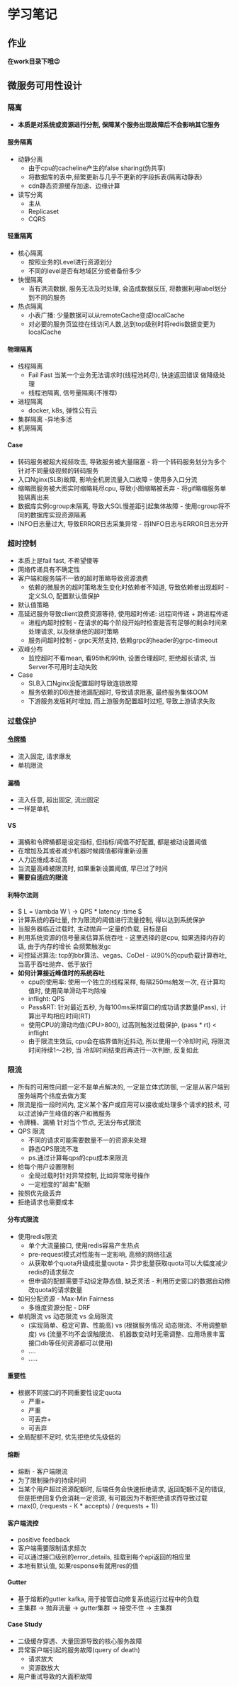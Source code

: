 # 学习笔记
## 作业
**在work目录下哦😉**
## 微服务可用性设计
### 隔离
- **本质是对系统或资源进行分割, 保障某个服务出现故障后不会影响其它服务**
#### 服务隔离
- 动静分离
    - 由于cpu的cacheline产生的false sharing(伪共享)
    - 将数据库的表中,频繁更新与几乎不更新的字段拆表(隔离动静表)
    - cdn静态资源缓存加速、边缘计算
- 读写分离
    - 主从
    - Replicaset
    - CQRS

#### 轻重隔离
- 核心隔离
    - 按照业务的Level进行资源划分
    - 不同的level是否有地域区分或者备份多少
- 快慢隔离
    - 当有洪流数据, 服务无法及时处理, 会造成数据反压, 将数据利用label划分到不同的服务
- 热点隔离
    - 小表广播: 少量数据可以从remoteCache变成localCache
    - 对必要的服务页监控在线访问人数,达到top级别时将redis数据变更为localCache

#### 物理隔离
- 线程隔离
    - Fail Fast 当某一个业务无法请求时(线程池耗尽), 快速返回错误 做降级处理
    - 线程池隔离, 信号量隔离(不推荐)
- 进程隔离
    - docker, k8s, 弹性公有云
- 集群隔离
    -异地多活
- 机房隔离

#### Case
- 转码服务被超大视频攻击, 导致服务被大量阻塞 - 将一个转码服务划分为多个针对不同量级视频的转码服务
- 入口Nginx(SLB)故障, 影响全机房流量入口故障 - 使用多入口分流
- 缩略图服务被大图实时缩略耗尽cpu, 导致小图缩略被丢弃 - 将gif略缩服务单独隔离出来
- 数据库实例cgroup未隔离, 导致大SQL慢差距引起集体故障 - 使用cgroup将不同的数据库实现资源隔离
- INFO日志量过大, 导致ERROR日志采集异常 - 将INFO日志与ERROR日志分开

### 超时控制
- 本质上是fail fast, 不希望傻等
- 网络传递具有不确定性
- 客户端和服务端不一致的超时策略导致资源浪费
  - 依赖的微服务的超时策略发生变化时依赖者不知道, 导致依赖者出现超时 - 定义SLO, 配置默认值保护
- 默认值策略
- 高延迟服务导致client浪费资源等待, 使用超时传递: 进程间传递 + 跨进程传递
  - 进程内超时控制 - 在请求的每个阶段开始时检查是否有足够的剩余时间来处理请求, 以及继承他的超时策略
  - 服务间超时控制 - grpc天然支持, 依赖grpc的header的grpc-timeout
- 双峰分布
  - 监控超时不看mean, 看95th和99th, 设置合理超时, 拒绝超长请求, 当Server不可用时主动失败
- Case
  - SLB入口Nginx没配置超时导致连锁故障
  - 服务依赖的DB连接池漏配超时, 导致请求阻塞, 最终服务集体OOM
  - 下游服务发版耗时增加, 而上游服务配置超时过短, 导致上游请求失败
  
### 过载保护
#### [令牌桶](https://pkg.go.dev/golang.org/x/time/rate)
- 流入固定, 请求爆发
- 单机限流
#### 漏桶
- 流入任意, 超出固定, 流出固定
- 一样是单机
#### VS
- 漏桶和令牌桶都是设定指标, 但指标/阈值不好配置, 都是被动设置阈值
- 在增加及其或者减少机器时候阈值都得重新设置
- 人力运维成本过高
- 当流量高峰被限流时, 如果重新设置阈值, 早已过了时间
- **需要自适应的限流**

#### 利特尔法则
- $ L = \lambda W \ -> QPS * latency \:time $
- 计算系统的吞吐量, 作为限流的阈值进行流量控制, 得以达到系统保护
- 当服务器临近过载时, 主动抛弃一定量的负载, 目标是自
- 利用系统资源的信号量来估算系统吞吐 - 这里选择的是cpu, 如果选择内存的话, 由于内存的增长
  会频繁触发gc
- 可控延迟算法: tcp的bbr算法、vegas、CoDel - 以90%的cpu负载计算吞吐, 当高于吞吐抛弃、低于放行
- **如何计算接近峰值时的系统吞吐**
  - cpu的使用率: 使用一个独立的线程采样, 每隔250ms触发一次, 在计算均值时, 使用简单滑动平均除噪
  - inflight: QPS
  - Pass&RT: 针对最近五秒, 为每100ms采样窗口的成功请求数量(Pass), 计算出平均相应时间(RT)
  - 使用CPU的滑动均值(CPU>800), 过高则触发过载保护, (pass * rt) < inflight
  - 由于限流生效后, cpu会在临界值附近抖动, 所以使用一个冷却时间, 将限流时间持续1～2秒, 当
    冷却时间结束后再进行一次判断, 反复如此
  
### 限流
- 所有的可用性问题一定不是单点解决的, 一定是立体式防御, 一定是从客户端到服务端两个纬度去做方案
- 限流是指一段时间内, 定义某个客户或应用可以接收或处理多个请求的技术, 可以过滤掉产生峰值的客户和微服务
- 令牌桶、漏桶 针对当个节点, 无法分布式限流
- QPS 限流
  - 不同的请求可能需要数量不一的资源来处理
  - 静态QPS限流不准
  - ps.通过计算每qps的cpu成本来限流
- 给每个用户设置限制
  - 全局过载时针对异常控制, 比如异常账号操作
  - 一定程度的"超卖"配额
- 按照优先级丢弃
- 拒绝请求也需要成本

#### 分布式限流
- 使用redis限流
  - 单个大流量接口, 使用redis容易产生热点
  - pre-request模式对性能有一定影响, 高频的网络往返
  - 从获取单个quota升级成批量quota - 异步批量获取quota可以大幅度减少redis的请求频次
  - 但申请的配额需要手动设定静态值, 缺乏灵活 - 利用历史窗口的数据自动修改quota的请求数量
- 如何分配资源 - Max-Min Fairness
  - 多维度资源分配 - DRF  
- 单机限流 vs 动态限流 vs 全局限流
  - (实现简单、稳定可靠、性能高) vs (根据服务情况 动态限流、不用调整额度) vs (流量不均不会误触限流、
    机器数变动时无需调整、应用场景丰富 接口db等任何资源都可以使用)
  - ....
  - .....

#### 重要性
- 根据不同接口的不同重要性设定quota
  - 严重+
  - 严重
  - 可丢弃+
  - 可丢弃
- 全局配额不足时, 优先拒绝优先级低的

#### 熔断
- 熔断 - 客户端限流
- 为了限制操作的持续时间
- 当某个用户超过资源配额时, 后端任务会快速拒绝请求, 返回配额不足的错误, 
  但是拒绝回复仍会消耗一定资源, 有可能因为不断拒绝请求而导致过载
- max(0, (requests - K * accepts) / (requests + 1))

#### 客户端流控
- positive feedback
- 客户端需要限制请求频次
- 可以通过接口级别的error_details, 挂载到每个api返回的相应里
- 本地有默认值, 如果response有就用res的值

#### Gutter
- 基于熔断的gutter kafka, 用于接管自动修复系统运行过程中的负载
- 主集群 -> 抛弃流量 -> gutter集群 -> 接受不住 -> 主集群

#### Case Study
- 二级缓存穿透、大量回源导致的核心服务故障
- 异常客户端引起的服务故障(query of death)
  - 请求放大
  - 资源数放大
- 用户重试导致的大面积故障  
